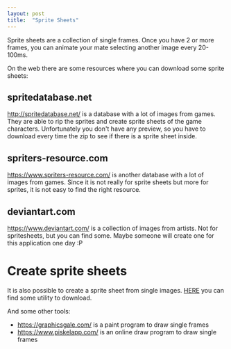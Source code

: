 ```yaml
---
layout: post
title:  "Sprite Sheets"
---
```


Sprite sheets are a collection of single frames. 
Once you have 2 or more frames, you can animate your mate selecting another image every 20-100ms.

On the web there are some resources where you can download some sprite sheets:

## spritedatabase.net
<a href="http://spritedatabase.net/" target="_blank">http://spritedatabase.net/</a> is a database with a lot of images from games.
They are able to rip the sprites and create sprite sheets of the game characters.
Unfortunately you don't have any preview, so you have to download every time the zip to see if there is a sprite sheet inside.

## spriters-resource.com
<a href="https://www.spriters-resource.com/" target="_blank">https://www.spriters-resource.com/</a> is another database with a lot of images from games.
Since it is not really for sprite sheets but more for sprites, it is not easy to find the right resource.

## deviantart.com
<a href="https://www.deviantart.com/" target="_blank">https://www.deviantart.com/</a> is a collection of images from artists.
Not for spritesheets, but you can find some. Maybe someone will create one for this application one day :P

# Create sprite sheets

It is also possible to create a sprite sheet from single images.
<a href="http://spritedatabase.net/download" target="_blank">HERE</a> you can find some utility to download.

And some other tools:
- https://graphicsgale.com/ is a paint program to draw single frames
- https://www.piskelapp.com/ is an online draw program to draw single frames
